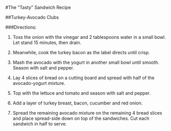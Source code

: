 #The "Tasty" Sandwich Recipe

##Turkey-Avocado Clubs

###Directions:

1. Toss the onion with the vinegar and 2 tablespoons water in a small bowl. Let stand 15 minutes, then drain. 

1. Meanwhile, cook the turkey bacon as the label directs until crisp.

1. Mash the avocado with the yogurt in another small bowl until smooth. Season with salt and pepper.

1. Lay 4 slices of bread on a cutting board and spread with half of the avocado-yogurt mixture. 

1. Top with the lettuce and tomato and season with salt and pepper. 

1. Add a layer of turkey breast, bacon, cucumber and red onion. 

1. Spread the remaining avocado mixture on the remaining 4 bread slices and place spread-side down on top of the sandwiches. Cut each sandwich in half to serve.

